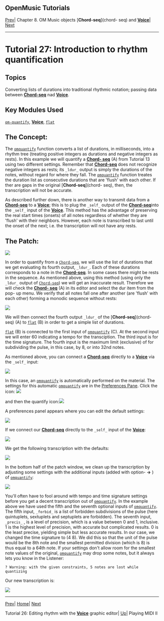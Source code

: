 OpenMusic Tutorials  
---  
[Prev](tut.gen.26)| Chapter 8. OM Music objects [**Chord-seq**](chord-
seq) and [**Voice**](voice)| [Next](tut.gen.28-29)  
  
* * *

# Tutorial 27: Introduction to rhythm quantification

## Topics

Converting lists of durations into traditional rhythmic notation; passing data
between [**Chord-seq**](chord-seq) nad [**Voice**](voice).

## Key Modules Used

[`om-quantify`](omquantify), [**Voice**](voice),
[`flat`](flatlisp)

## The Concept:

The [`omquantify`](omquantify) function converts a list of durations, in
milliseconds, into a rhythm tree (treating positive integers as durations and
negative integers as rests). In this example we will quantify a [**Chord-
seq**](chord-seq) (A) from Tutorial 13 using two different settings.
Remember that [**Chord-seq**](chord-seq) does not recognize negative
integers as rests; its `_ldur_` output is simply the durations of the notes,
without regard for where they fall. The [`omquantify`](omquantify)
function treates the duration list as consecutive durations that are 'flush'
with each other. If ther are gaps in the original [**Chord-seq**](chord-
seq), then, the transcription will not be accurate.

As described further down, there is another way to transmit data from a
[**Chord-seq**](chord-seq) to a [**Voice**](voice); this is to plug
the `_self_` output of the [**Chord-seq**](chord-seq)into the `_self_`
input of the [**Voice**](voice). This method has the advantage of
preserving the real start times (onsets) of all notes regardless of whether
they are 'flush' with their neighbors. However, each note is transcribed to
last until the onset of the next; i.e. the transcription will not have any
rests.

## The Patch:

![](figures/tutorials/general/27a.png)

In order to quantify from a [`Chord-seq`](chord-seq), we will use the
list of durations that we get evaluating its fourth output, `_ldur_`. Each of
these durations corresponds to a note in the [**Chord-seq**](chord-seq).
In some cases there might be rests in the sequence. As mentioned above, using
this method (using only the `_ldur_` output of [`Chord-seq`](chord-seq))
we will get an inaccurate result. Therefore we will check the [**Chord-
seq**](chord-seq) (A) in its editor and select the dur item from the pop-
up menu. We verify that all notes fall one after another (are 'flush' with
each other) forming a monodic sequence without rests:

![](figures/tutorials/general/27b.png)

We will then connect the fourth output `_ldur_` of the [**Chord-seq**](chord-
seq) (A) to [`flat`](flatlisp) (B) in order to get a simple list of
durations.

[`flat`](flatlisp) (B) is connected to the first input of
[`omquantify`](omquantify) (C). At the second input we will enter 60
indicating a tempo for the transciption. The third input is for the time
signature. The fourth input is the maximum limit (exclusive) of for
subdividing the pulse, in this case, by 8, or into 32nd notes.

As mentioned above, you can connect a [**Chord-seq**](chord-seq) directly
to a [**Voice**](voice) via the `_self_` input:

![](figures/tutorials/general/27d.png)

In this case, an [`omquantify`](omquantify) is automatically performed on
the material. The settings for this automatic [`omquantify`](omquantify)
are in the [Preferences Pane](concepts.preferences). Click the icon:
![](figures/tutorials/general/27e.png)

and then the quantify icon:![](figures/tutorials/general/27f.png)

A preferences panel appears where you can edit the default settings:

![](figures/tutorials/general/27g.png)

If we connect our [**Chord-seq**](chord-seq) directly to the `_self_`
input of the [**Voice**](voice):

![](figures/tutorials/general/27d.png)

We get the following transcription with the defaults:

![](figures/tutorials/general/27c.png)

In the bottom half of the patch window, we clean up the transcription by
adjusting some settings with the additional inputs (added with option- **->**
) of [`omquantify`](omquantify):

![](figures/tutorials/general/27h.png)

You'll often have to fool around with tempo and time signature settings before
you get a decent transcription out of [`omquantify`](omquantify). In the
example above we have used the fifth and the seventh optional inputs of
[`omquantify`](omquantify). The fifth input, `_forbid_` is a list of
forbidden subdivisions of the pulse (here quintuplets, sextuplets and
septuplets are forbidden). The seventh input, `_precis_` , is a level of
precision, which is a value between 0 and 1, inclusive. 1 is the highest level
of precision, with accurate but complicated results. 0 is the least precise,
yielding simple but less accurate results. In our case, we changed the time
signature to (4 8). We did this so that the unit of the pulse would be the 8th
note and the smallest permitted division (which is 8) is thus equal to a 64th
note. If your settings don't allow room for the smallest note values of the
original, [`omquantify`](omquantify) may drop some notes, but it always
lets you know in the Listener:

`? Warning: with the given constraints, 5 notes are lost while quantizing `

Our new transcription is:

![](figures/tutorials/general/27i.png)

* * *

[Prev](tut.gen.26)| [Home](index)| [Next](tut.gen.28-29)  

Tutorial 26: Editing rhythm with the [**Voice**](voice) graphic editor|
[Up](tut.gen.22-27)| Playing MIDI II

